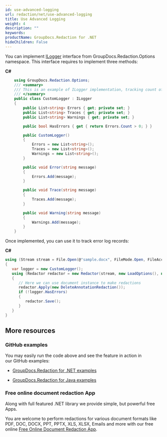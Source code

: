 ```yaml
---
id: use-advanced-logging
url: redaction/net/use-advanced-logging
title: Use Advanced Logging
weight: 4
description: ""
keywords: 
productName: GroupDocs.Redaction for .NET
hideChildren: False
---
```

You can implement [ILogger](https://apireference.groupdocs.com/net/redaction/groupdocs.redaction.options/ilogger) interface from GroupDocs.Redaction.Options namespace. This interface requires to implement three methods:

**C#**

```csharp
    using GroupDocs.Redaction.Options;
    /// <summary>
    /// This is an example of ILogger implementation, tracking count of error messages.
    /// </summary>
    public class CustomLogger : ILogger
    {
        public List<string> Errors { get; private set; }
        public List<string> Traces { get; private set; }
        public List<string> Warnings { get; private set; }

        public bool HasErrors { get { return Errors.Count > 0; } }

        public CustomLogger()
        {
            Errors = new List<string>();
            Traces = new List<string>();
            Warnings = new List<string>();
        }

        public void Error(string message)
        {
            Errors.Add(message);
        }

        public void Trace(string message)
        {
            Traces.Add(message);
        }

        public void Warning(string message)
        {
            Warnings.Add(message);
        }
    }
```

Once implemented, you can use it to track error log records:

**C#**

```csharp
using (Stream stream = File.Open(@"sample.docx", FileMode.Open, FileAccess.ReadWrite))
{
   var logger = new CustomLogger();
   using (Redactor redactor = new Redactor(stream, new LoadOptions(), new RedactorSettings(logger)))
   {
      // Here we can use document instance to make redactions
      redactor.Apply(new DeleteAnnotationRedaction());
      if (!logger.HasErrors)
      {   
         redactor.Save();
      }
   }
}
```

## More resources

### GitHub examples

You may easily run the code above and see the feature in action in our GitHub examples:

*   [GroupDocs.Redaction for .NET examples](https://github.com/groupdocs-redaction/GroupDocs.Redaction-for-.NET)
    
*   [GroupDocs.Redaction for Java examples](https://github.com/groupdocs-redaction/GroupDocs.Redaction-for-Java)
    

### Free online document redaction App

Along with full featured .NET library we provide simple, but powerful free Apps.

You are welcome to perform redactions for various document formats like PDF, DOC, DOCX, PPT, PPTX, XLS, XLSX, Emails and more with our free online [Free Online Document Redaction App](https://products.groupdocs.app/redaction).
